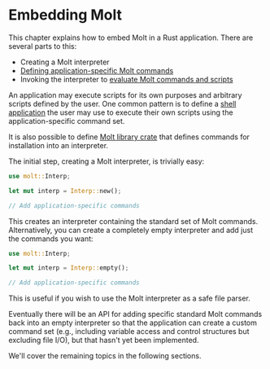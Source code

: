 # Embedding Molt

This chapter explains how to embed Molt in a Rust application.  There are several parts
to this:

*   Creating a Molt interpreter
*   [Defining application-specific Molt commands](./commands.md)
*   Invoking the interpreter to [evaluate Molt commands and scripts](./eval.md)

An application may execute scripts for its own purposes and arbitrary scripts defined by
the user.  One common pattern is to define a [shell application](./shell.md) the user
may use to execute their own scripts using the application-specific command set.  

It is also possible to define [Molt library crate](./library.md) that defines commands
for installation into an interpreter.

The initial step, creating a Molt interpreter, is trivially easy:

```rust
use molt::Interp;

let mut interp = Interp::new();

// Add application-specific commands
```

This creates an interpreter containing the standard set of Molt commands.  Alternatively,
you can create a completely empty interpreter and add just the commands you want:

```rust
use molt::Interp;

let mut interp = Interp::empty();

// Add application-specific commands
```

This is useful if you wish to use the Molt interpreter as a safe file parser.  

Eventually there will be an API for adding specific standard Molt commands back into an empty
interpreter so that the application can create a custom command set (e.g., including
variable access and control structures but excluding file I/O), but that hasn't yet
been implemented.

We'll cover the remaining topics in the following sections.
